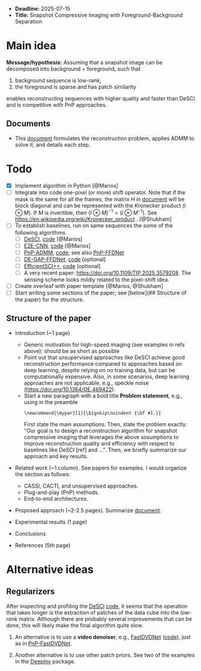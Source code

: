 - **Deadline:** 2025-07-15
- **Title:** Snapshot Compressive Imaging with Foreground-Background Separation

# Main idea
**Message/hypothesis:** Assuming that a snapshot image can be decomposed into background +
  foreground, such that 
  1. background sequence is low-rank;
  2. the foreground is sparse and has patch similarity
  
  enables reconstructing sequences with higher quality and faster than DeSCI
  and is competitive with PnP approaches.

## Documents

- This [document](admm-lr-plus-sparse/admm-lr-plus-sparse.pdf) formulates the
  reconstruction problem, applies ADMM to solve it, and details each step.

# Todo

- [X] Implement algorithm in Python [@Marios]
- [ ] Integrate into code one-pixel (or more) shift operator. 
      Note that if the mask is the same for all the frames, the matrix $H$ in
      [document](admm-lr-plus-sparse/admm-lr-plus-sparse.pdf) will be block
      diagonal and can be represented with the Kronecker product $(I \otimes
      M)$. If $M$ is invertible, then $(I \otimes M)^{-1} = (I \otimes
      M^{-1})$. See https://en.wikipedia.org/wiki/Kronecker_product .
      [@Shubham]
- [ ] To establish baselines, run on same sequences the some of the following algorithms
    - [ ] [DeSCI](https://doi.org/10.1109/TPAMI.2018.2873587), [code](https://github.com/liuyang12/DeSCI) [@Marios]
    - [ ] [E2E-CNN](https://doi.org/10.1063/1.5140721), [code](https://github.com/mq0829/DL-CACTI) [@Marios]
    - [ ] [PnP-ADMM](https://doi.org/10.1063/1.5140721),
          [code](https://github.com/mq0829/DL-CACTI); see also
          [PnP-FFDNet](https://doi.org/10.1109/CVPR42600.2020.00152) 
    - [ ] [DE-GAP-FFDNet](https://doi.org/10.1609/aaai.v37i3.25475),
          [code](https://github.com/IndigoPurple/DEQSCI) [optional]
    - [ ] [EfficientSCI++](https://doi.org/10.1007/s11263-024-02101-y),
          [code](https://github.com/mcao92/EfficientSCI-plus-plus) [optional]
    - [ ] A very recent paper: https://doi.org/10.1109/TIP.2025.3579208. The
          sensing scheme looks mildly related to the pixel-shift idea.
- [ ] Create overleaf with paper template [@Marios, @Shubham]
- [ ] Start writing some sections of the paper; see [below](## Structure of the paper) for the structure.

## Structure of the paper

- Introduction (~1 page)
  - Generic motivation for high-speed imaging (see examples in refs above);
    should be as short as possible 
  - Point out that unsupervised approaches like DeSCI achieve good
    reconstruction performance compared to approaches based on deep learning,
    despite relying on no training data, but can be computationally expensive.
    Also, in some scenarios, deep learning approaches are not applicable, e.g.,
    speckle noise (https://doi.org/10.1364/OE.469422).
  - Start a new paragraph with a bold title **Problem statement**, e.g., using
    in the preamble
    ```
    \newcommand{\mypar}[1]{\bigskip\noindent {\bf #1.}}
    ```
    First state the main assumptions. Then, state the problem exactly: "Our goal is to design a
    reconstruction algorithm for snapshot compressive imaging that leverages
    the above assumptions to improve reconstruction quality and efficiency with
    respect to baselines like DeSCI [ref] and ...". Then, we briefly summarize
    our approach and key results.
- Related work (~1 column).
    See papers for examples. I would organize the section as follows:
    - CASSI, CACTI, and unsupervised approaches.
    - Plug-and-play (PnP) methods.
    - End-to-end architectures.
- Proposed approach (~2-2.5 pages). Summarize [document](admm-lr-plus-sparse/admm-lr-plus-sparse.pdf). 
    
- Experimental results (1 page)
- Conclusions
- References (5th page)


# Alternative ideas 

## Regularizers

After inspecting and profiling the
[DeSCI](https://doi.org/10.1109/TPAMI.2018.2873587)
[code](https://github.com/liuyang12/DeSCI), it seems that the operation that
takes longer is the extraction of patches of the data cube into the *low-rank*
matrix. Although there are probably several improvements that can be done, this
will likely make the final algorithm quite slow.

1. An alternative is to use a **video denoiser**, e.g.,
   [FastDVDNet](https://openaccess.thecvf.com/content_CVPR_2020/html/Tassano_FastDVDnet_Towards_Real-Time_Deep_Video_Denoising_Without_Flow_Estimation_CVPR_2020_paper.html)
   ([code](https://github.com/m-tassano/fastdvdnet)), just as in
   [PnP-FastDVDNet](https://doi.org/10.1109/TPAMI.2021.3099035).

2. Another alternative is to use other patch priors. See two of the examples in
   the
   [DeepInv](https://deepinv.github.io/deepinv/auto_examples/index.html#examples)
   package.
